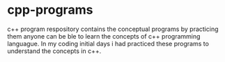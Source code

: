 # cpp-programs
c++ program respository contains the conceptual programs by practicing them anyone can be ble to learn the concepts of c++ programming languague. In my coding initial days i had practiced these programs to understand the concepts in c++.
